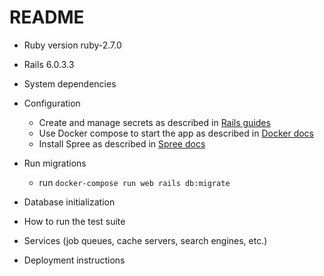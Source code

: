 # README


* Ruby version ruby-2.7.0
* Rails 6.0.3.3

* System dependencies

* Configuration
  - Create and manage secrets as described in [Rails guides](https://guides.rubyonrails.org/security.html#environmental-security)
  - Use Docker compose to start the app as described in [Docker docs](https://docs.docker.com/compose/rails)
  - Install Spree as described in [Spree docs](https://github.com/spree/spree/tree/4-1-stable#installation-options)
* Run migrations
  - run `docker-compose run web rails db:migrate`

* Database initialization

* How to run the test suite

* Services (job queues, cache servers, search engines, etc.)

* Deployment instructions

